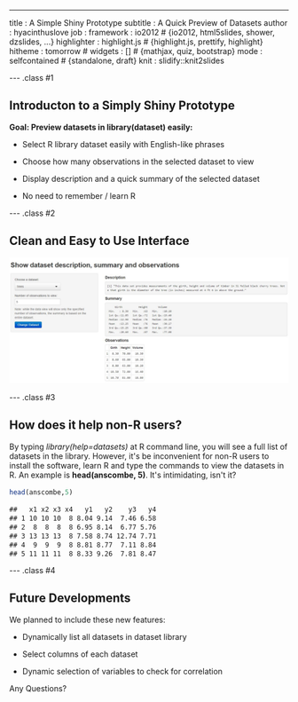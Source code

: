 ---
title       : A Simple Shiny Prototype 
subtitle    : A Quick Preview of Datasets
author      : hyacinthuslove
job         : 
framework   : io2012        # {io2012, html5slides, shower, dzslides, ...}
highlighter : highlight.js  # {highlight.js, prettify, highlight}
hitheme     : tomorrow      # 
widgets     : []            # {mathjax, quiz, bootstrap}
mode        : selfcontained # {standalone, draft}
knit        : slidify::knit2slides

--- .class #1

## Introducton to a Simply Shiny Prototype
 
 
__Goal: Preview datasets in library(dataset) easily:__
 
 + Select R library dataset easily with English-like phrases
 
 + Choose how many observations in the selected dataset to view
 
 + Display description and a quick summary of the selected dataset
 
 + No need to remember / learn R
 

--- .class #2 

## Clean and Easy to Use Interface


<img src="image.JPG" width="800">

--- .class #3 

## How does it help non-R users?

 By typing _library(help=datasets)_ at R command line, you will see a full 
 list of datasets in the library. However, it's be inconvenient for non-R users 
 to install the software, learn R and type the commands to view the datasets in 
 R. An example is __head(anscombe, 5)__. It's intimidating, isn't it?
 

```r
head(anscombe,5)
```

```
##   x1 x2 x3 x4   y1   y2    y3   y4
## 1 10 10 10  8 8.04 9.14  7.46 6.58
## 2  8  8  8  8 6.95 8.14  6.77 5.76
## 3 13 13 13  8 7.58 8.74 12.74 7.71
## 4  9  9  9  8 8.81 8.77  7.11 8.84
## 5 11 11 11  8 8.33 9.26  7.81 8.47
```

--- .class #4 

## Future Developments
 
We planned to include these new features: 
 
+ Dynamically list all datasets in dataset library 
 
+ Select columns of each dataset 
 
+ Dynamic selection of variables to check for correlation

Any Questions?



